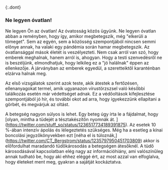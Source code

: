 {:.dont} 
 ### Ne legyen óvatlan!

  Ne legyen Ön az óvatlan! Az óvatosság közös ügyünk. Ne legyen óvatlan abban a reményben, hogy így, amikor megbetegszik, még "elkerüli a tömeget". Sem az egyén, sem a közösség szempontjából nincsen semmi előnye annak, ha valaki egy pándémia során hamar megbetegszik. Az óvatlansággal mások életét is veszélyezteti. Nem csak arról van szó, hogy emberek meghalnak, hanem arról is, ahogyan. Hogy a testi szenvedésről ne is beszéljünk, elmondhatjuk, hogy lelkileg ez a "jó halálnak" éppen az ellenkezője. A járványban az emberek egyedül, a szeretteiktől karanténban elzárva halnak meg. 

 Az első vizsgálatok szerint azok teste, akik átestek a fertőzésen, ellenanyagokat termel, amik ugyanazon vírustörzszsel való későbbi találkozás esetén már védettséget adnak. Ez a védőoltások kifejlesztése szempontjából jó hír, és további okot ad arra, hogy igyekezzünk ellapítani a görbét, és megvárjuk az oltást. 

  A betegség nagyon súlyos is lehet. Egy beteg úgy írta le a fájdalmat, hogy [olyan, mintha a tüdejét a tésztakészítőn nyomnák át. ] (https://twitter.com/stuff_so/status/1236517734189391875).  Az esetek 10 %-ában intenzív ápolás és lélegeztetés szükséges. Még ha a esetleg a kínai boncolási jegyzőkönyvekben ezt
 [néha el is túloznák,] (https://twitter.com/CT_Bergstrom/status/1235797950451703809)  akkor is előfordulhat maradandó tüdőkárosodás a betegségen átesőknél. A tüdő károsodásával kapcsolatban elég nagy az információhiány, ami valószínűleg annak tudható be, hogy aki ehhez eléggé ért, az most azzal van elfoglalva, hogy életeket ment meg, gyakran a sajátját kockáztatva. 
